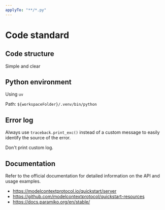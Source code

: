 ```yaml
---
applyTo: "**/*.py"
---
```

# Code standard

## Code structure

Simple and clear

## Python environment

Using `uv`

Path: `${workspaceFolder}/.venv/bin/python`

## Error log

Always use `traceback.print_exc()` instead of a custom message to easily identify the source of the error.

Don't print custom log.

## Documentation

Refer to the official documentation for detailed information on the API and usage examples.

- https://modelcontextprotocol.io/quickstart/server
- https://github.com/modelcontextprotocol/quickstart-resources
- https://docs.paramiko.org/en/stable/
